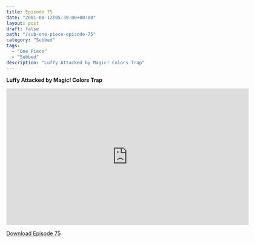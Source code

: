 ```yaml
---
title: Episode 75
date: "2001-08-12T05:30:00+00:00"
layout: post
draft: false
path: "/sub-one-piece-episode-75"
category: "Subbed"
tags:
  - "One Piece"
  - "Subbed"
description: "Luffy Attacked by Magic! Colors Trap"
---
```


**Luffy Attacked by Magic! Colors Trap**

<iframe width="640" height="360" src="https://www.rapidvideo.com/e/FX3C3QAT4O" frameborder="0" marginwidth=0 marginheight=0 scrolling=no allowfullscreen></iframe>

<a href="http://ouo.io/qs/eCodkFEQ?s=https://rapidvid.to/d/https://www.rapidvideo.com/e/FX3C3QAT4O">Download Episode 75</a>
